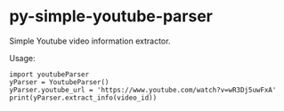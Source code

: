 # py-simple-youtube-parser

Simple Youtube video information extractor.

Usage:

    import youtubeParser
    yParser = YoutubeParser()
    yParser.youtube_url = 'https://www.youtube.com/watch?v=wR3Dj5uwFxA'
    print(yParser.extract_info(video_id))




